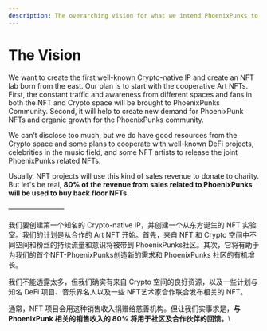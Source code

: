 ```yaml
---
description: The overarching vision for what we intend PhoenixPunks to become.
---
```


# The Vision

We want to create the first well-known Crypto-native IP and create an NFT lab born from the east. Our plan is to start with the cooperative Art NFTs. First, the constant traffic and awareness from different spaces and fans in both the NFT and Crypto space will be brought to PhoenixPunks Community.  Second, it will help to create new demand for PhoenixPunk NFTs and organic growth for the PhoenixPunks community.

We can’t disclose too much, but we do have good resources from the Crypto space and some plans to cooperate with well-known DeFi projects, celebrities in the music field, and some NFT artists to release the joint PhoenixPunks related NFTs.

Usually, NFT projects will use this kind of sales revenue to donate to charity. But let's be real, **80% of the revenue from sales related to PhoenixPunks will be used to buy back floor NFTs.**

————————

我们要创建第一个知名的 Crypto-native IP，并创建一个从东方诞生的 NFT 实验室。我们的计划是从合作的 Art NFT 开始。首先，来自 NFT 和 Crypto 空间中不同空间和粉丝的持续流量和意识将被带到 PhoenixPunks社区。其次，它将有助于为我们的首个NFT-PhoenixPunks创造新的需求和 PhoenixPunks 社区的有机增长。

我们不能透露太多，但我们确实有来自 Crypto 空间的良好资源，以及一些计划与知名 DeFi 项目、音乐界名人以及一些 NFT艺术家合作联合发布相关的 NFT。

通常，NFT 项目会用这种销售收入捐赠给慈善机构。但让我们实事求是，**与 PhoenixPunk 相关的销售收入的 80% 将用于社区及合作伙伴的回馈。**\
